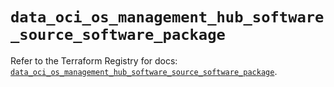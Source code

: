 # `data_oci_os_management_hub_software_source_software_package`

Refer to the Terraform Registry for docs: [`data_oci_os_management_hub_software_source_software_package`](https://registry.terraform.io/providers/oracle/oci/6.18.0/docs/data-sources/os_management_hub_software_source_software_package).
